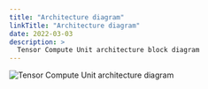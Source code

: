 ```yaml
---
title: "Architecture diagram"
linkTitle: "Architecture diagram"
date: 2022-03-03
description: >
  Tensor Compute Unit architecture block diagram
---
```


![Tensor Compute Unit architecture diagram](/images/tcu-architecture-diagram.png)